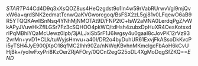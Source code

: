 $START$P44Cd4D9q3xXsQOZ8us4HeQzgdst9o1ln4w59rVabRUrwvVgl9mjQvxW6a+qrdSNK2edmatTcnwQaKVGworcgoq/BsFSX2zL5gj81v0LFqewO6aB9R5YTQQKAwIlSnNsq4YNhMjNMOTAt9D/FNP2tC+lsW2aMNA0LerdqPgZ/vWkAPyJVuwHkZfILGSr7Fz3cSQHOO4pkWO/tdHsh4zubxDpHuXR4OesKotsxdrIPqMBhiYQaMcUewz0lpb/3jALJxiSb5rF1J6lwgsy4u0gaaI8cJovPK12rVz932vrMn+yvD1+CLk/tuWyjsHmvu+a40I/DR2o4byDuhUR61ExvjFkASsoDkKvcPi5yTSH4JyE900jXpO18qfMC2Ihh90Za/nNWqKBvhnMKmclgcFbAoH6kCvUHjBk+/yoIwFxyPri8KzOerZRjAFOry/0QCnl2egG25oDL4XgMoDqgSfZKQ==$END$